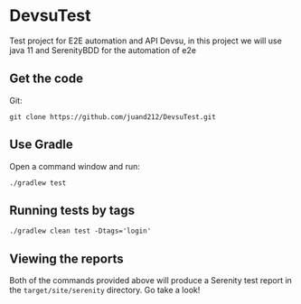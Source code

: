 # DevsuTest

Test project for E2E automation and API Devsu, 
in this project we will use java 11 and SerenityBDD for the automation of e2e

## Get the code

Git:

    git clone https://github.com/juand212/DevsuTest.git


## Use Gradle

Open a command window and run:

    ./gradlew test

## Running tests by tags

    ./gradlew clean test -Dtags='login'

## Viewing the reports

Both of the commands provided above will produce a Serenity test report in the `target/site/serenity` directory. Go take a look!

